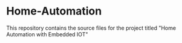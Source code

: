 # Home-Automation
This repository contains the source files for the project titled "Home Automation with Embedded IOT"
